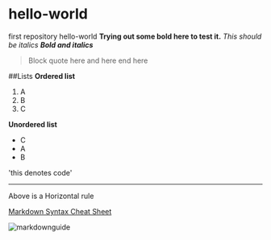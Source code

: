 # hello-world
first repository hello-world
**Trying out some bold here to test it.**
*This should be italics*
***Bold and italics***
> Block quote here
> and here
> end here

##Lists
**Ordered list**
1. A
2. B
3. C

**Unordered list**
- C
- A
- B

'this denotes code'

---
Above is a Horizontal rule

[Markdown Syntax Cheat Sheet](https://www.markdownguide.org/cheat-sheet/)

![markdownguide](https://d33wubrfki0l68.cloudfront.net/f1f475a6fda1c2c4be4cac04033db5c3293032b4/513a4/assets/images/markdown-mark-white.svg)

